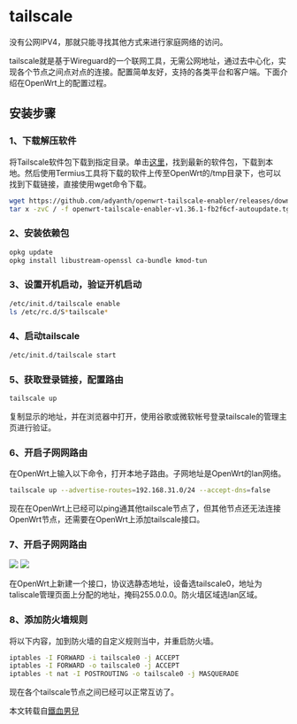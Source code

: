 # tailscale

没有公网IPV4，那就只能寻找其他方式来进行家庭网络的访问。

tailscale就是基于Wireguard的一个联网工具，无需公网地址，通过去中心化，实现各个节点之间点对点的连接。配置简单友好，支持的各类平台和客户端。下面介绍在OpenWrt上的配置过程。

## 安装步骤

### 1、下载解压软件

将Tailscale软件包下载到指定目录。单击[这里](https://github.com/adyanth/openwrt-tailscale-enabler)，找到最新的软件包，下载到本地。然后使用Termius工具将下载的软件上传至OpenWrt的/tmp目录下，也可以找到下载链接，直接使用wget命令下载。

```sh
wget https://github.com/adyanth/openwrt-tailscale-enabler/releases/download/v1.36.1-fb2f6cf-autoupdate/openwrt-tailscale-enabler-v1.36.1-fb2f6cf-autoupdate.tgz #下载安装包
tar x -zvC / -f openwrt-tailscale-enabler-v1.36.1-fb2f6cf-autoupdate.tgz #解压缩软件
```

### 2、安装依赖包

```sh
opkg update
opkg install libustream-openssl ca-bundle kmod-tun
```

### 3、设置开机启动，验证开机启动

```sh
/etc/init.d/tailscale enable
ls /etc/rc.d/S*tailscale*
```

### 4、启动tailscale

```sh
/etc/init.d/tailscale start
```

### 5、获取登录链接，配置路由

```sh
tailscale up
```

复制显示的地址，并在浏览器中打开，使用谷歌或微软帐号登录tailscale的管理主页进行验证。

### 6、开启子网网路由

在OpenWrt上输入以下命令，打开本地子路由。子网地址是OpenWrt的lan网络。

```sh
tailscale up --advertise-routes=192.168.31.0/24 --accept-dns=false
```

现在在OpenWrt上已经可以ping通其他tailscale节点了，但其他节点还无法连接OpenWrt节点，还需要在OpenWrt上添加tailscale接口。

### 7、开启子网网路由

![](/img/RoShot_2023-05-02_at_10.40.52@2x.png)
![](/img/RoShot_2023-05-02_at_10.41.54@2x.png)

在OpenWrt上新建一个接口，协议选静态地址，设备选tailscale0，地址为taliscale管理页面上分配的地址，掩码255.0.0.0。防火墙区域选lan区域。

### 8、添加防火墙规则

将以下内容，加到防火墙的自定义规则当中，并重启防火墙。

```sh
iptables -I FORWARD -i tailscale0 -j ACCEPT
iptables -I FORWARD -o tailscale0 -j ACCEPT
iptables -t nat -I POSTROUTING -o tailscale0 -j MASQUERADE
```

现在各个tailscale节点之间已经可以正常互访了。



本文转载自[鐵血男兒](https://pfschina.org/wp/?p=9151)
